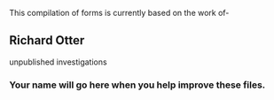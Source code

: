 This compilation of forms is currently based on the work of-

## Richard Otter
unpublished investigations



### Your name will go here when you help improve these files.
